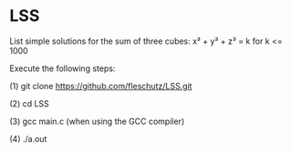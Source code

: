 # LSS
List simple solutions for the sum of three cubes: x³ + y³ + z³ = k     for k <= 1000

Execute the following steps:

(1) git clone https://github.com/fleschutz/LSS.git

(2) cd LSS

(3) gcc main.c   (when using the GCC compiler)

(4) ./a.out
